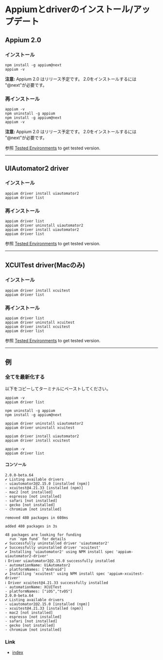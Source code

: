 # Appiumとdriverのインストール/アップデート

## Appium 2.0

### インストール

```
npm install -g appium@next
appium -v
```

**注意:** Appium 2.0 はリリース予定です。 2.0をインストールするには "@next"が必要です。

### 再インストール

```
appium -v
npm uninstall -g appium
npm install -g appium@next
appium -v
```

**注意:** Appium 2.0 はリリース予定です。 2.0をインストールするには "@next"が必要です。

参照 [Tested Environments](../environments.md) to get tested version.

<hr>

## UIAutomator2 driver

### インストール

```
appium driver install uiautomator2
appium driver list
```

### 再インストール

```
appium driver list
appium driver uninstall uiautomator2
appium driver install uiautomator2
appium driver list
```

参照 [Tested Environments](../environments.md) to get tested version.

<hr>

## XCUITest driver(Macのみ)

### インストール

```
appium driver install xcuitest
appium driver list
```

### 再インストール

```
appium driver list
appium driver uninstall xcuitest
appium driver install xcuitest
appium driver list
```

参照 [Tested Environments](../environments.md) to get tested version.

<hr>

## 例

### 全てを最新化する

以下をコピーしてターミナルにペーストしてください。

```
appium -v
appium driver list

npm uninstall -g appium
npm install -g appium@next

appium driver uninstall uiautomator2
appium driver uninstall xcuitest

appium driver install uiautomator2
appium driver install xcuitest

appium -v
appium driver list
```

#### コンソール

```
2.0.0-beta.64
✔ Listing available drivers
- uiautomator2@2.15.0 [installed (npm)]
- xcuitest@4.21.33 [installed (npm)]
- mac2 [not installed]
- espresso [not installed]
- safari [not installed]
- gecko [not installed]
- chromium [not installed]

removed 480 packages in 608ms

added 480 packages in 3s

48 packages are looking for funding
  run `npm fund` for details
✔ Successfully uninstalled driver 'uiautomator2'
✔ Successfully uninstalled driver 'xcuitest'
✔ Installing 'uiautomator2' using NPM install spec 'appium-uiautomator2-driver'
ℹ Driver uiautomator2@2.15.0 successfully installed
- automationName: UiAutomator2
- platformNames: ["Android"]
✔ Installing 'xcuitest' using NPM install spec 'appium-xcuitest-driver'
ℹ Driver xcuitest@4.21.33 successfully installed
- automationName: XCUITest
- platformNames: ["iOS","tvOS"]
2.0.0-beta.64
✔ Listing available drivers
- uiautomator2@2.15.0 [installed (npm)]
- xcuitest@4.21.33 [installed (npm)]
- mac2 [not installed]
- espresso [not installed]
- safari [not installed]
- gecko [not installed]
- chromium [not installed]
```

### Link

- [index](../index_ja.md)

